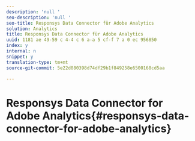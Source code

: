 ```yaml
---
description: 'null '
seo-description: 'null '
seo-title: Responsys Data Connector für Adobe Analytics
solution: Analytics
title: Responsys Data Connector für Adobe Analytics
uuid: 1181 ae 49-59 c 4-4 c 6 a-a 5 cf-f 7 a 0 ec 956850
index: y
internal: n
snippet: y
translation-type: tm+mt
source-git-commit: 5e22d080398d74df29b1f849258e6500168cd5aa

---
```



# Responsys Data Connector for Adobe Analytics{#responsys-data-connector-for-adobe-analytics}

